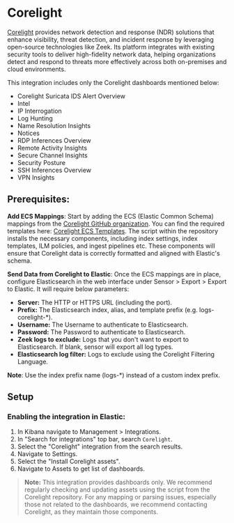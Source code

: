 # Corelight

[Corelight](https://corelight.com/) provides network detection and response (NDR) solutions that enhance visibility, threat detection, and incident response by leveraging open-source technologies like Zeek. Its platform integrates with existing security tools to deliver high-fidelity network data, helping organizations detect and respond to threats more effectively across both on-premises and cloud environments​.

This integration includes only the Corelight dashboards mentioned below:
- Corelight Suricata IDS Alert Overview
- Intel
- IP Interrogation
- Log Hunting
- Name Resolution Insights
- Notices
- RDP Inferences Overview
- Remote Activity Insights
- Secure Channel Insights
- Security Posture
- SSH Inferences Overview
- VPN Insights

## Prerequisites:

**Add ECS Mappings**: Start by adding the ECS (Elastic Common Schema) mappings from the [Corelight GitHub organization](https://github.com/corelight). You can find the required templates here: [Corelight ECS Templates](https://github.com/corelight/ecs-templates). The script within the repository installs the necessary components, including index settings, index templates, ILM policies, and ingest pipelines etc. These components will ensure that Corelight data is correctly formatted and aligned with Elastic's schema.

**Send Data from Corelight to Elastic**: Once the ECS mappings are in place, configure Elasticsearch in the web interface under Sensor > Export > Export to Elastic. It will require below parameters:
- **Server:** The HTTP or HTTPS URL (including the port).
- **Prefix:** The Elasticsearch index, alias, and template prefix (e.g. logs-corelight-*).
- **Username:** The Username to authenticate to Elasticsearch.
- **Password:** The Password to authenticate to Elasticsearch.
- **Zeek logs to exclude:** Logs that you don't want to export to Elasticsearch. If blank, sensor will export all log types.
- **Elasticsearch log filter:** Logs to exclude using the Corelight Filtering Language.

**Note**: Use the index prefix name (logs-*) instead of a custom index prefix.

## Setup

### Enabling the integration in Elastic:

1. In Kibana navigate to Management > Integrations.
2. In "Search for integrations" top bar, search `Corelight`.
3. Select the "Corelight" integration from the search results.
4. Navigate to Settings.
5. Select the "Install Corelight assets".
6. Navigate to Assets to get list of dashboards.

> **Note:** This integration provides dashboards only. We recommend regularly checking and updating assets using the script from the Corelight repository. For any mapping or parsing issues, especially those not related to the dashboards, we recommend contacting Corelight, as they maintain those components.
